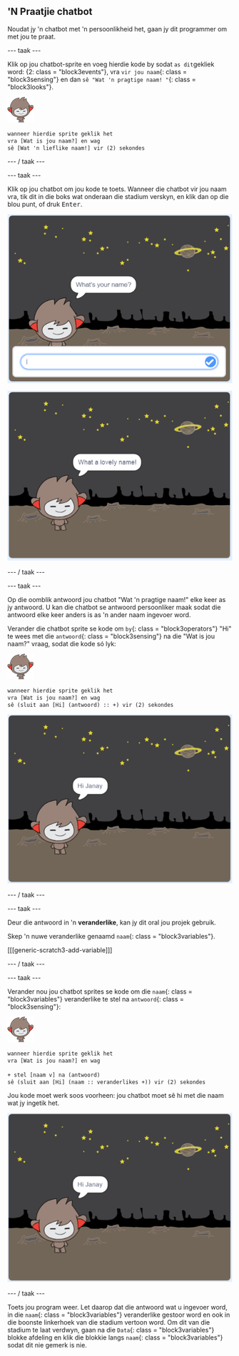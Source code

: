 ## 'N Praatjie chatbot

Noudat jy 'n chatbot met 'n persoonlikheid het, gaan jy dit programmer om met jou te praat.

\--- taak \---

Klik op jou chatbot-sprite en voeg hierdie kode by sodat `as dit`gekliek word: {2: class = "block3events"}, vra `vir jou naam`{: class = "block3sensing"} en dan `sê "Wat 'n pragtige naam! "`{: class = "block3looks"}.

![nano sprite](images/nano-sprite.png)

```blocks3
wanneer hierdie sprite geklik het
vra [Wat is jou naam?] en wag
sê [Wat 'n lieflike naam!] vir (2) sekondes
```

\--- / taak \---

\--- taak \---

Klik op jou chatbot om jou kode te toets. Wanneer die chatbot vir jou naam vra, tik dit in die boks wat onderaan die stadium verskyn, en klik dan op die blou punt, of druk <kbd>Enter</kbd>.

![Toets 'n ChatBot-reaksie](images/chatbot-ask-test1.png)

![Toets 'n ChatBot-reaksie](images/chatbot-ask-test2.png)

\--- / taak \---

\--- taak \---

Op die oomblik antwoord jou chatbot "Wat 'n pragtige naam!" elke keer as jy antwoord. U kan die chatbot se antwoord persoonliker maak sodat die antwoord elke keer anders is as 'n ander naam ingevoer word.

Verander die chatbot sprite se kode om `by`{: class = "block3operators"} "Hi" te wees met die `antwoord`{: class = "block3sensing"} na die "Wat is jou naam?" vraag, sodat die kode só lyk:

![nano sprite](images/nano-sprite.png)

```blocks3
wanneer hierdie sprite geklik het
vra [Wat is jou naam?] en wag
sê (sluit aan [Hi] (antwoord) :: +) vir (2) sekondes
```

![Toets 'n gepersonaliseerde antwoord](images/chatbot-answer-test.png)

\--- / taak \---

\--- taak \---

Deur die antwoord in 'n **veranderlike**, kan jy dit oral jou projek gebruik.

Skep 'n nuwe veranderlike genaamd `naam`{: class = "block3variables"}.

[[[generic-scratch3-add-variable]]]

\--- / taak \---

\--- taak \---

Verander nou jou chatbot sprites se kode om die `naam`{: class = "block3variables"} veranderlike te stel na `antwoord`{: class = "block3sensing"}:

![nano sprite](images/nano-sprite.png)

```blocks3
wanneer hierdie sprite geklik het
vra [Wat is jou naam?] en wag

+ stel [naam v] na (antwoord)
sê (sluit aan [Hi] (naam :: veranderlikes +)) vir (2) sekondes
```

Jou kode moet werk soos voorheen: jou chatbot moet sê hi met die naam wat jy ingetik het.

![Toets 'n gepersonaliseerde antwoord](images/chatbot-answer-test.png)

\--- / taak \---

Toets jou program weer. Let daarop dat die antwoord wat u ingevoer word, in die `naam`{: class = "block3variables"} veranderlike gestoor word en ook in die boonste linkerhoek van die stadium vertoon word. Om dit van die stadium te laat verdwyn, gaan na die `Data`{: class = "block3variables"} blokke afdeling en klik die blokkie langs `naam`{: class = "block3variables"} sodat dit nie gemerk is nie.